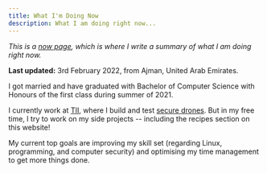 ```yaml
---
title: What I'm Doing Now
description: What I am doing right now...
---
```


*This is a [now page](https://nownownow.com/about), which is where I write a
summary of what I am doing right now.*

**Last updated:** 3rd February 2022, from Ajman, United Arab Emirates.

I got married and have graduated with Bachelor of Computer Science with Honours
of the first class during summer of 2021.

I currently work at [TII](https://tii.ae), where I build and test [secure
drones](https://youtu.be/7UBccWJThqk). But in my free time, I try to work on my
side projects -- including the recipes section on this website!

My current top goals are improving my skill set (regarding Linux, programming,
and computer security) and optimising my time management to get more things
done.
